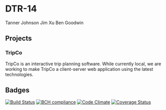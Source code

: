 # DTR-14
Tanner Johnson
Jim Xu
Ben Goodwin

## Projects
### TripCo
TripCo is an interactive trip planning software. While currently local, we are working to make TripCo a client-server web application using the latest technologies. 

## Badges
[![Build Status](https://travis-ci.com/csu2017sp314/DTR-14.svg?token=g3Pjq4ycUmY7syvEBKZz&branch=master)](https://travis-ci.com/csu2017sp314/DTR-14)
[![BCH compliance](https://bettercodehub.com/edge/badge/csu2017sp314/DTR-14?token=74a73d6e53f3371de60d42dd3206a44e54a088ce)](https://bettercodehub.com/)
[![Code Climate](https://codeclimate.com/github/codeclimate/codeclimate/badges/gpa.svg)](https://codeclimate.com/github/codeclimate/codeclimate)
[![Coverage Status](https://coveralls.io/repos/github/csu2017sp314/DTR-14/badge.svg?branch=patch-10&t=8dRkRX)](https://coveralls.io/github/csu2017sp314/DTR-14?branch=patch-10)
